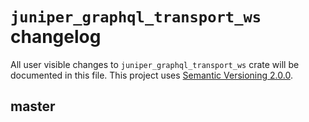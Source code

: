 `juniper_graphql_transport_ws` changelog
==============================

All user visible changes to `juniper_graphql_transport_ws` crate will be documented in this file. This project uses [Semantic Versioning 2.0.0].




## master




[`juniper` crate]: https://docs.rs/juniper
[`juniper_subscriptions` crate]: https://docs.rs/juniper_subscriptions
[Semantic Versioning 2.0.0]: https://semver.org
